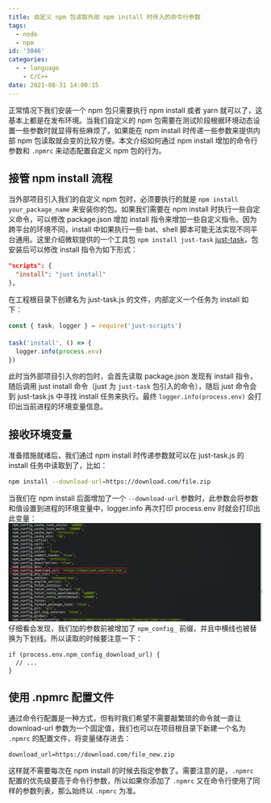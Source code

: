 ```yaml
---
title: 自定义 npm 包读取外部 npm install 时传入的命令行参数
tags:
  - node
  - npm
id: '3046'
categories:
  - - language
    - C/C++
date: 2021-08-31 14:00:15
---
```


正常情况下我们安装一个 npm 包只需要执行 npm install 或者 yarn 就可以了，这基本上都是在发布环境。当我们自定义的 npm 包需要在测试阶段根据环境动态设置一些参数时就显得有些麻烦了。如果能在 npm install 时传递一些参数来提供内部 npm 包读取就会变的比较方便。本文介绍如何通过 npm install 增加的命令行参数和 `.npmrc` 来动态配置自定义 npm 包的行为。
<!-- more -->
## 接管 npm install 流程

当外部项目引入我们的自定义 npm 包时，必须要执行的就是 `npm install your_package_name` 来安装你的包。如果我们需要在 npm install 时执行一些自定义命令，可以修改 package.json 增加 install 指令来增加一些自定义指令。因为跨平台的环境不同，install 中如果执行一些 bat、shell 脚本可能无法实现不同平台通用。这里介绍微软提供的一个工具包 `npm install just-task` [just-task](https://github.com/microsoft/just)，包安装后可以修改 install 指令为如下形式：

```json
"scripts": {
  "install": "just install"
},
```

在工程根目录下创建名为 just-task.js 的文件，内部定义一个任务为 install 如下：

```javascript
const { task, logger } = require('just-scripts')

task('install', () => {
  logger.info(process.env)
})
```

此时当外部项目引入你的包时，会首先读取 package.json 发现有 install 指令，随后调用 just install 命令（just 为 `just-task` 包引入的命令），随后 just 命令会到 just-task.js 中寻找 install 任务来执行。最终 `logger.info(process.env)` 会打印出当前进程的环境变量信息。

## 接收环境变量

准备措施就绪后，我们通过 npm install 时传递参数就可以在 just-task.js 的 install 任务中读取到了，比如：

```bash
npm install --download-url=https://download.com/file.zip
```

当我们在 npm install 后面增加了一个 `--download-url` 参数时，此参数会将参数和值设置到进程的环境变量中，logger.info 再次打印 process.env 时就会打印出此变量： [![](/images/2021/08/2021-08-31_13-51-29.png)](/images/2021/08/2021-08-31_13-51-29.png) 仔细看会发现，我们加的参数前被增加了 `npm_config_` 前缀，并且中横线也被替换为下划线。所以读取的时候要注意一下：

```
if (process.env.npm_config_download_url) {
  // ...
}
```

## 使用 .npmrc 配置文件

通过命令行配置是一种方式，但有时我们希望不需要敲繁琐的命令就一直让 download-url 参数为一个固定值，我们也可以在项目根目录下新建一个名为 `.npmrc` 的配置文件，将变量储存进去：

```
download_url=https://download.com/file_new.zip
```

这样就不需要每次在 npm install 的时候去指定参数了。需要注意的是，`.npmrc` 配置的优先级要高于命令行参数，所以如果你添加了 `.npmrc` 又在命令行使用了同样的参数列表，那么始终以 `.npmrc` 为准。